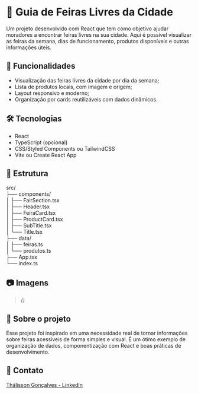 # 🥕 Guia de Feiras Livres da Cidade

Um projeto desenvolvido com React que tem como objetivo ajudar moradores a encontrar feiras livres na sua cidade. Aqui é possível visualizar as feiras da semana, dias de funcionamento, produtos disponíveis e outras informações úteis.

## 🚀 Funcionalidades

- Visualização das feiras livres da cidade por dia da semana;
- Lista de produtos locais, com imagem e origem;
- Layout responsivo e moderno;
- Organização por cards reutilizáveis com dados dinâmicos.

## 🛠️ Tecnologias

- React
- TypeScript (opcional)
- CSS/Styled Components ou TailwindCSS
- Vite ou Create React App

## 📂 Estrutura

src/ <br/>
├── components/ <br/>
│ ├── FairSection.tsx <br/>
│ ├── Header.tsx <br/>
│ ├── FeiraCard.tsx <br/>
│ ├── ProductCard.tsx <br/>
│ ├── SubTitle.tsx <br/>
│ └── Title.tsx <br/>
├── data/ <br/>
│ ├── feiras.ts <br/>
│ └── produtos.ts <br/>
├── App.tsx <br/>
└── index.ts <br/>

## 📷 Imagens

> *()*

## 📌 Sobre o projeto

Esse projeto foi inspirado em uma necessidade real de tornar informações sobre feiras acessíveis de forma simples e visual. É um ótimo exemplo de organização de dados, componentização com React e boas práticas de desenvolvimento.

## 📢 Contato

[Thálisson Gonçalves - LinkedIn](https://www.linkedin.com/in/thalissongoncalves/)